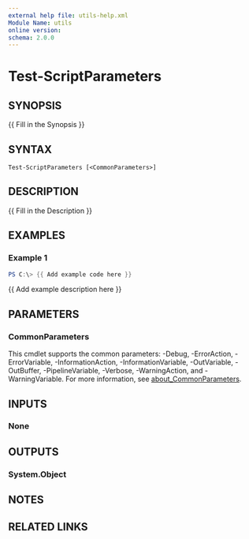 ```yaml
---
external help file: utils-help.xml
Module Name: utils
online version:
schema: 2.0.0
---
```


# Test-ScriptParameters

## SYNOPSIS
{{ Fill in the Synopsis }}

## SYNTAX

```
Test-ScriptParameters [<CommonParameters>]
```

## DESCRIPTION
{{ Fill in the Description }}

## EXAMPLES

### Example 1
```powershell
PS C:\> {{ Add example code here }}
```

{{ Add example description here }}

## PARAMETERS


### CommonParameters
This cmdlet supports the common parameters: -Debug, -ErrorAction, -ErrorVariable, -InformationAction, -InformationVariable, -OutVariable, -OutBuffer, -PipelineVariable, -Verbose, -WarningAction, and -WarningVariable. For more information, see [about_CommonParameters](http://go.microsoft.com/fwlink/?LinkID=113216).


## INPUTS

### None
## OUTPUTS

### System.Object
## NOTES

## RELATED LINKS
